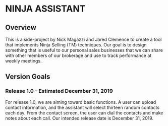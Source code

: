 # NINJA ASSISTANT
## Overview
This is a side-project by Nick Magazzi and Jared Clemence to create a tool that implements Ninja Selling (TM) techniques. Our goal is to design something that is useful to our personal sales businesses that we can share with other members of our brokerage and use to track performance at weekly meetings.

## Version Goals

### Release 1.0 - Estimated December 31, 2019
For release 1.0, we are aiming toward basic functions. A user can upload contact information, and the assistant will select thirteen random contacts each day. From the contact screen, the user can dial the contacts and make notes about each call. Our intended release date is December 31, 2019.

